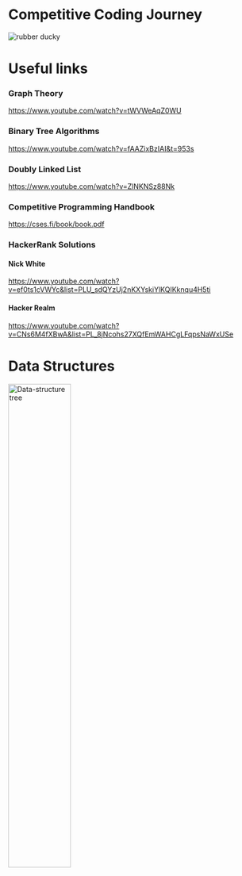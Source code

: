 # Competitive Coding Journey

<img align="center" alt="rubber ducky" src='https://user-images.githubusercontent.com/40695548/155602069-bab2102d-398b-4478-941c-d577f12a82a0.gif'/>

# Useful links

### Graph Theory
https://www.youtube.com/watch?v=tWVWeAqZ0WU

### Binary Tree Algorithms  
https://www.youtube.com/watch?v=fAAZixBzIAI&t=953s

### Doubly Linked List
https://www.youtube.com/watch?v=ZlNKNSz88Nk

### Competitive Programming Handbook
https://cses.fi/book/book.pdf

### HackerRank Solutions 

#### Nick White
https://www.youtube.com/watch?v=ef0ts1cVWYc&list=PLU_sdQYzUj2nKXYskiYlKQIKknqu4H5ti

#### Hacker Realm
https://www.youtube.com/watch?v=CNs6M4fXBwA&list=PL_8jNcohs27XQfEmWAHCgLFqpsNaWxUSe

# Data Structures
<img alt="Data-structure tree" width="50%" src='https://user-images.githubusercontent.com/40695548/155859714-b00c61c7-fdb8-4800-a114-dc11845c5f7b.jpg'/>
